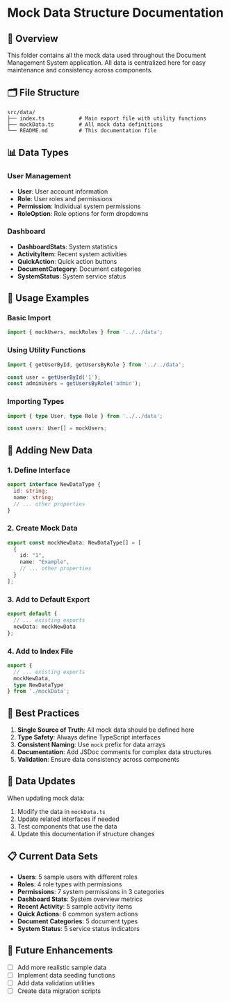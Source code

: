 # Mock Data Structure Documentation

## 📁 Overview

This folder contains all the mock data used throughout the Document Management System application. All data is centralized here for easy maintenance and consistency across components.

## 🗂️ File Structure

```
src/data/
├── index.ts           # Main export file with utility functions
├── mockData.ts        # All mock data definitions
└── README.md          # This documentation file
```

## 📊 Data Types

### User Management
- **User**: User account information
- **Role**: User roles and permissions
- **Permission**: Individual system permissions
- **RoleOption**: Role options for form dropdowns

### Dashboard
- **DashboardStats**: System statistics
- **ActivityItem**: Recent system activities
- **QuickAction**: Quick action buttons
- **DocumentCategory**: Document categories
- **SystemStatus**: System service status

## 🔧 Usage Examples

### Basic Import
```typescript
import { mockUsers, mockRoles } from '../../data';
```

### Using Utility Functions
```typescript
import { getUserById, getUsersByRole } from '../../data';

const user = getUserById('1');
const adminUsers = getUsersByRole('admin');
```

### Importing Types
```typescript
import { type User, type Role } from '../../data';

const users: User[] = mockUsers;
```

## 📝 Adding New Data

### 1. Define Interface
```typescript
export interface NewDataType {
  id: string;
  name: string;
  // ... other properties
}
```

### 2. Create Mock Data
```typescript
export const mockNewData: NewDataType[] = [
  {
    id: "1",
    name: "Example",
    // ... other properties
  }
];
```

### 3. Add to Default Export
```typescript
export default {
  // ... existing exports
  newData: mockNewData
};
```

### 4. Add to Index File
```typescript
export {
  // ... existing exports
  mockNewData,
  type NewDataType
} from './mockData';
```

## 🎯 Best Practices

1. **Single Source of Truth**: All mock data should be defined here
2. **Type Safety**: Always define TypeScript interfaces
3. **Consistent Naming**: Use `mock` prefix for data arrays
4. **Documentation**: Add JSDoc comments for complex data structures
5. **Validation**: Ensure data consistency across components

## 🔄 Data Updates

When updating mock data:

1. Modify the data in `mockData.ts`
2. Update related interfaces if needed
3. Test components that use the data
4. Update this documentation if structure changes

## 📋 Current Data Sets

- **Users**: 5 sample users with different roles
- **Roles**: 4 role types with permissions
- **Permissions**: 7 system permissions in 3 categories
- **Dashboard Stats**: System overview metrics
- **Recent Activity**: 5 sample activity items
- **Quick Actions**: 6 common system actions
- **Document Categories**: 5 document types
- **System Status**: 5 service status indicators

## 🚀 Future Enhancements

- [ ] Add more realistic sample data
- [ ] Implement data seeding functions
- [ ] Add data validation utilities
- [ ] Create data migration scripts
